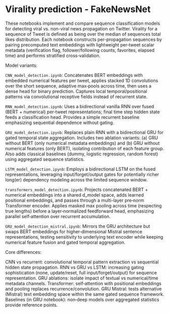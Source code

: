 # Virality prediction - FakeNewsNet

These notebooks implement and compare sequence classification models for detecting viral vs. non-viral news propagation on Twitter. Virality for a sequence of Tweet is defined as being over the median of sequences total likes distribution. Each notebook constructs per-propagation sequences by pairing precomputed text embeddings with lightweight per‑tweet scalar metadata (verification flag, follower/following counts, favorites, elapsed time) and performs stratified cross‑validation.

Model variants:

`CNN_model_detection.ipynb`: Concatenates BERT embeddings with embedded numerical features per tweet, applies stacked 1D convolutions over the short sequence, adaptive max‑pools across time, then uses a dense head for binary prediction. Captures local temporal/positional patterns via convolutional receptive fields instead of recurrent state.

`RNN_model_detection.ipynb`: Uses a bidirectional vanilla RNN over fused (BERT + numerical) per‑tweet representations; final time step hidden state feeds a classification head. Provides a simple recurrent baseline emphasizing sequential dependence without gating.

`GRU_model_detection.ipynb`: Replaces plain RNN with a bidirectional GRU for gated temporal state aggregation. Includes two ablation variants: (a) GRU without BERT (only numerical metadata embeddings) and (b) GRU without numerical features (only BERT), isolating contribution of each feature group. Also adds classical baselines (dummy, logistic regression, random forest) using aggregated sequence statistics.

`LSTM_model_detection.ipynb`: Employs a bidirectional LSTM on the fused representations, leveraging input/forget/output gates for potentially richer long(er) dependency modeling across the limited sequence window.

`transformers_model_detection.ipynb`: Projects concatenated BERT + numerical embeddings into a shared d_model space, adds learned positional embeddings, and passes through a multi-layer pre‑norm Transformer encoder. Applies masked max pooling across time (respecting true lengths) before a layer‑normalized feedforward head, emphasizing parallel self‑attention over recurrent accumulation.

`GRU_model_detection_mistral.ipynb`: Mirrors the GRU architecture but swaps BERT embeddings for higher‑dimensional Mistral sentence representations, testing sensitivity to underlying text encoder while keeping numerical feature fusion and gated temporal aggregation.

Core differences:

CNN vs recurrent: convolutional temporal pattern extraction vs sequential hidden state propagation.
RNN vs GRU vs LSTM: increasing gating sophistication (none, update/reset, full input/forget/output) for sequence representation.
GRU ablations: isolate impact of textual vs numerical/time metadata channels.
Transformer: self‑attention with positional embeddings and pooling replaces recurrence/convolution.
GRU Mistral: tests alternative (Mistral) text embedding space within the same gated sequence framework.
Baselines (in GRU notebook): non‑deep models over aggregated statistics provide reference points.